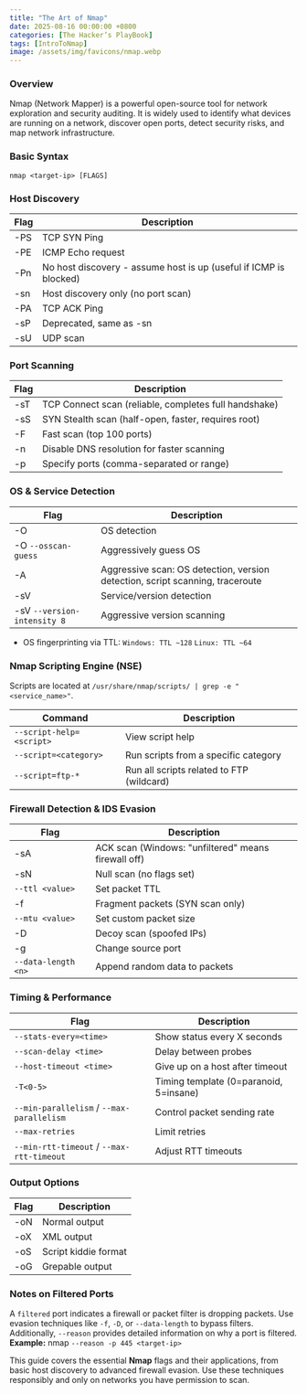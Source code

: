 ```yaml
---
title: "The Art of Nmap"
date: 2025-08-16 00:00:00 +0800
categories: [The Hacker’s PlayBook]
tags: [IntroToNmap]
image: /assets/img/favicons/nmap.webp
---
```


### Overview
Nmap (Network Mapper) is a powerful open-source tool for network exploration and security auditing. It is widely used to identify what devices are running on a network, discover open ports, detect security risks, and map network infrastructure.

### Basic Syntax
```shell
nmap <target-ip> [FLAGS]
```

### Host Discovery

| Flag | Description  |
| ---- | -----------  |
|-PS	|TCP SYN Ping |
|-PE	|ICMP Echo request|
|-Pn	|No host discovery - assume host is up (useful if ICMP is blocked)|
|-sn	|Host discovery only (no port scan)|
|-PA	|TCP ACK Ping|
|-sP	|Deprecated, same as -sn|
|-sU	|UDP scan|

### Port Scanning

| Flag | Description  |
| ---- | -----------  |
|-sT	|TCP Connect scan (reliable, completes full handshake)|
|-sS	|SYN Stealth scan (half-open, faster, requires root)|
|-F		|Fast scan (top 100 ports)|
|-n		|Disable DNS resolution for faster scanning|
|-p		|Specify ports (comma-separated or range)|

### OS & Service Detection

| Flag              | Description  |
| ----              | -----------  |
|-O	                |OS detection|
|-O `--osscan-guess`	|Aggressively guess OS|
|-A	                |Aggressive scan: OS detection, version detection, script scanning, traceroute|
|-sV	            |Service/version detection|
|-sV `--version-intensity 8`	|Aggressive version scanning|

- OS fingerprinting via TTL:
`Windows: TTL ~128`
`Linux: TTL ~64`

### Nmap Scripting Engine (NSE)
Scripts are located at `/usr/share/nmap/scripts/ | grep -e "<service_name>"`.

| Command           | Description  |
| ----              | -----------  |
|`--script-help=<script>`	|View script help|
|`--script=<category>`	|Run scripts from a specific category|
|`--script=ftp-*`	        |Run all scripts related to FTP (wildcard)|

### Firewall Detection & IDS Evasion

| Flag              | Description  |
| ----              | -----------  |
|-sA	|ACK scan (Windows: "unfiltered" means firewall off)|
|-sN	|Null scan (no flags set)|
|`--ttl <value>`	|Set packet TTL|
|-f	|Fragment packets (SYN scan only)|
|`--mtu <value>`	|Set custom packet size|
|-D	|Decoy scan (spoofed IPs)|
|-g <port>	|Change source port|
|`--data-length <n>`	|Append random data to packets|

### Timing & Performance

| Flag              | Description  |
| ----              | -----------  |
|`--stats-every=<time>`	|Show status every X seconds|
|`--scan-delay <time>`	|Delay between probes|
|`--host-timeout <time>`	|Give up on a host after timeout|
|`-T<0-5>`	|Timing template (0=paranoid, 5=insane)|
|`--min-parallelism` / `--max-parallelism`	|Control packet sending rate|
|`--max-retries`	|Limit retries|
|`--min-rtt-timeout` / `--max-rtt-timeout`	|Adjust RTT timeouts|

### Output Options

| Flag              | Description  |
| ----              | -----------  |
|-oN <file>	|Normal output|
|-oX <file>	|XML output|
|-oS <file>	|Script kiddie format|
|-oG <file>	|Grepable output|

### Notes on Filtered Ports

A `filtered` port indicates a firewall or packet filter is dropping packets. Use evasion techniques like `-f`, `-D`, or `--data-length` to bypass filters. Additionally, `--reason` provides detailed information on why a port is filtered.
**Example:** nmap `--reason -p 445 <target-ip>`

This guide covers the essential **Nmap** flags and their applications, from basic host discovery to advanced firewall evasion. Use these techniques responsibly and only on networks you have permission to scan.